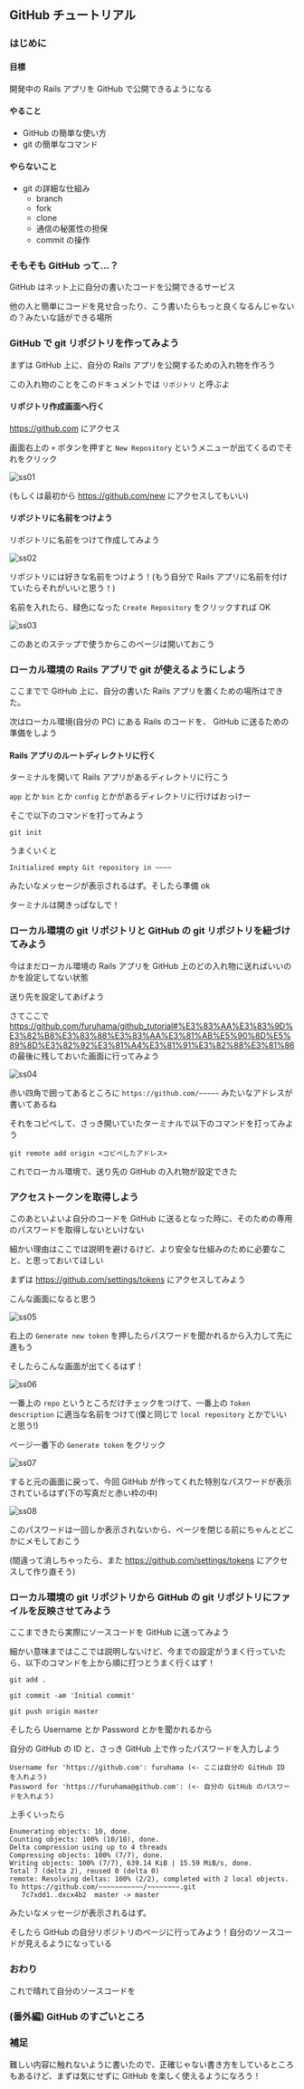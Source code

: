 ## GitHub チュートリアル

### はじめに

#### 目標

開発中の Rails アプリを GitHub で公開できるようになる

#### やること

- GitHub の簡単な使い方
- git の簡単なコマンド

#### やらないこと

- git の詳細な仕組み
  - branch
  - fork
  - clone
  - 通信の秘匿性の担保
  - commit の操作

### そもそも GitHub って...？

GitHub はネット上に自分の書いたコードを公開できるサービス

他の人と簡単にコードを見せ合ったり、こう書いたらもっと良くなるんじゃないの？みたいな話ができる場所

### GitHub で git リポジトリを作ってみよう

まずは GitHub 上に、自分の Rails アプリを公開するための入れ物を作ろう

この入れ物のことをこのドキュメントでは `リポジトリ` と呼ぶよ

#### リポジトリ作成画面へ行く

https://github.com にアクセス

画面右上の `+` ボタンを押すと `New Repository` というメニューが出てくるのでそれをクリック

![ss01](https://github.com/furuhama/github_tutorial/blob/master/img/ss01.png)

(もしくは最初から https://github.com/new にアクセスしてもいい)

#### リポジトリに名前をつけよう

リポジトリに名前をつけて作成してみよう

![ss02](https://github.com/furuhama/github_tutorial/blob/master/img/ss02.png)

リポジトリには好きな名前をつけよう！(もう自分で Rails アプリに名前を付けていたらそれがいいと思う！)

名前を入れたら、緑色になった `Create Repository` をクリックすれば OK

![ss03](https://github.com/furuhama/github_tutorial/blob/master/img/ss03.png)

このあとのステップで使うからこのページは開いておこう

### ローカル環境の Rails アプリで git が使えるようにしよう

ここまでで GitHub 上に、自分の書いた Rails アプリを置くための場所はできた。

次はローカル環境(自分の PC) にある Rails のコードを、 GitHub に送るための準備をしよう

#### Rails アプリのルートディレクトリに行く

ターミナルを開いて Rails アプリがあるディレクトリに行こう

`app` とか `bin` とか `config` とかがあるディレクトリに行けばおっけー

そこで以下のコマンドを打ってみよう

```
git init
```

うまくいくと

```
Initialized empty Git repository in ~~~~
```

みたいなメッセージが表示されるはず。そしたら準備 ok

ターミナルは開きっぱなしで！

### ローカル環境の git リポジトリと GitHub の git リポジトリを紐づけてみよう

今はまだローカル環境の Rails アプリを GitHub 上のどの入れ物に送ればいいのかを設定してない状態

送り先を設定してあげよう

さてここで https://github.com/furuhama/github_tutorial#%E3%83%AA%E3%83%9D%E3%82%B8%E3%83%88%E3%83%AA%E3%81%AB%E5%90%8D%E5%89%8D%E3%82%92%E3%81%A4%E3%81%91%E3%82%88%E3%81%86 の最後に残しておいた画面に行ってみよう

![ss04](https://github.com/furuhama/github_tutorial/blob/master/img/ss04.png)

赤い四角で囲ってあるところに `https://github.com/~~~~~` みたいなアドレスが書いてあるね

それをコピペして、さっき開いていたターミナルで以下のコマンドを打ってみよう

```
git remote add origin <コピペしたアドレス>
```

これでローカル環境で、送り先の GitHub の入れ物が設定できた

### アクセストークンを取得しよう

このあといよいよ自分のコードを GitHub に送るとなった時に、そのための専用のパスワードを取得しないといけない

細かい理由はここでは説明を避けるけど、より安全な仕組みのために必要なこと、と思っておいてほしい

まずは https://github.com/settings/tokens にアクセスしてみよう

こんな画面になると思う

![ss05](https://github.com/furuhama/github_tutorial/blob/master/img/ss05.png)

右上の `Generate new token` を押したらパスワードを聞かれるから入力して先に進もう

そしたらこんな画面が出てくるはず！

![ss06](https://github.com/furuhama/github_tutorial/blob/master/img/ss06.png)

一番上の `repo` というところだけチェックをつけて、一番上の `Token description` に適当な名前をつけて(僕と同じで `local repository` とかでいいと思う!)

ページ一番下の `Generate token` をクリック

![ss07](https://github.com/furuhama/github_tutorial/blob/master/img/ss07.png)

すると元の画面に戻って、今回 GitHub が作ってくれた特別なパスワードが表示されているはず(下の写真だと赤い枠の中)

![ss08](https://github.com/furuhama/github_tutorial/blob/master/img/ss08.png)

このパスワードは一回しか表示されないから、ページを閉じる前にちゃんとどこかにメモしておこう

(間違って消しちゃったら、また https://github.com/settings/tokens にアクセスして作り直そう)

### ローカル環境の git リポジトリから GitHub の git リポジトリにファイルを反映させてみよう

ここまできたら実際にソースコードを GitHub に送ってみよう

細かい意味まではここでは説明しないけど、今までの設定がうまく行っていたら、以下のコマンドを上から順に打つとうまく行くはず！

```
git add .

git commit -am 'Initial commit'

git push origin master
```

そしたら Username とか Password とかを聞かれるから

自分の GitHub の ID と、さっき GitHub 上で作ったパスワードを入力しよう

```
Username for 'https://github.com': furuhama (<- ここは自分の GitHub ID を入れよう)
Password for 'https://furuhama@github.com': (<- 自分の GitHub のパスワードを入れよう)
```

上手くいったら

```
Enumerating objects: 10, done.
Counting objects: 100% (10/10), done.
Delta compression using up to 4 threads
Compressing objects: 100% (7/7), done.
Writing objects: 100% (7/7), 639.14 KiB | 15.59 MiB/s, done.
Total 7 (delta 2), reused 0 (delta 0)
remote: Resolving deltas: 100% (2/2), completed with 2 local objects.
To https://github.com/~~~~~~~~~~~/~~~~~~~~.git
   7c7xdd1..dxcx4b2  master -> master
```

みたいなメッセージが表示されるはず。

そしたら GitHub の自分リポジトリのページに行ってみよう！自分のソースコードが見えるようになっている

### おわり

これで晴れて自分のソースコードを

### (番外編) GitHub のすごいところ

### 補足

難しい内容に触れないように書いたので、正確じゃない書き方をしているところもあるけど、まずは気にせずに GitHub を楽しく使えるようになろう！
